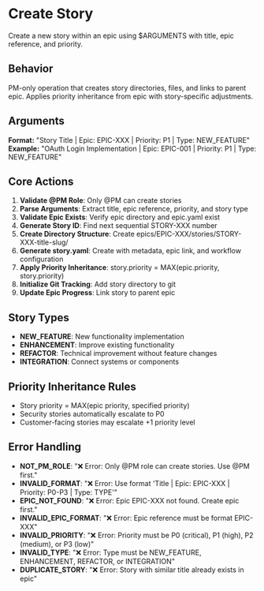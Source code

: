 # Create Story

Create a new story within an epic using $ARGUMENTS with title, epic reference, and priority.

## Behavior
PM-only operation that creates story directories, files, and links to parent epic.
Applies priority inheritance from epic with story-specific adjustments.

## Arguments
**Format:** "Story Title | Epic: EPIC-XXX | Priority: P1 | Type: NEW_FEATURE"
**Example:** "OAuth Login Implementation | Epic: EPIC-001 | Priority: P1 | Type: NEW_FEATURE"

## Core Actions
1. **Validate @PM Role**: Only @PM can create stories
2. **Parse Arguments**: Extract title, epic reference, priority, and story type
3. **Validate Epic Exists**: Verify epic directory and epic.yaml exist
4. **Generate Story ID**: Find next sequential STORY-XXX number
5. **Create Directory Structure**: Create epics/EPIC-XXX/stories/STORY-XXX-title-slug/
6. **Generate story.yaml**: Create with metadata, epic link, and workflow configuration
7. **Apply Priority Inheritance**: story.priority = MAX(epic.priority, story.priority)
8. **Initialize Git Tracking**: Add story directory to git
9. **Update Epic Progress**: Link story to parent epic

## Story Types
- **NEW_FEATURE**: New functionality implementation
- **ENHANCEMENT**: Improve existing functionality
- **REFACTOR**: Technical improvement without feature changes
- **INTEGRATION**: Connect systems or components

## Priority Inheritance Rules
- Story priority = MAX(epic priority, specified priority)
- Security stories automatically escalate to P0
- Customer-facing stories may escalate +1 priority level

## Error Handling
- **NOT_PM_ROLE**: "❌ Error: Only @PM role can create stories. Use @PM first."
- **INVALID_FORMAT**: "❌ Error: Use format 'Title | Epic: EPIC-XXX | Priority: P0-P3 | Type: TYPE'"
- **EPIC_NOT_FOUND**: "❌ Error: Epic EPIC-XXX not found. Create epic first."
- **INVALID_EPIC_FORMAT**: "❌ Error: Epic reference must be format EPIC-XXX"
- **INVALID_PRIORITY**: "❌ Error: Priority must be P0 (critical), P1 (high), P2 (medium), or P3 (low)"
- **INVALID_TYPE**: "❌ Error: Type must be NEW_FEATURE, ENHANCEMENT, REFACTOR, or INTEGRATION"
- **DUPLICATE_STORY**: "❌ Error: Story with similar title already exists in epic"
